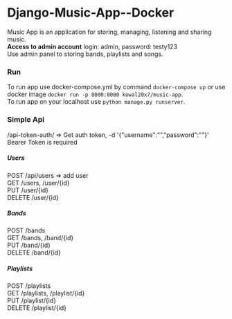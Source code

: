 # Django-Music-App--Docker
<p>Music App is an application for storing, managing, listening and sharing music. <br><b> Access to admin account</b> login: admin, password: testy123<br>
Use admin panel to storing bands, playlists and songs.
<h3>Run</h3>
To run app use docker-compose.yml by command <code>docker-compose up</code> or use docker image <code>docker run -p 8000:8000 kowal20x7/music-app</code>.<br>
To run app on your localhost use <code>python manage.py runserver</code>.
<h3>Simple Api</h3>
/api-token-auth/ => Get auth token, -d '{"username":"","password":""}' <br>
Bearer Token is required
<h5>Users</h5>
POST /api/users => add user<br>
GET /users, /user/{id} <br>
PUT /user/{id}<br>
DELETE /user/{id}<br>
<h5>Bands</h5>
POST /bands<br>
GET /bands, /band/{id}<br>
PUT /band/{id}<br>
DELETE /band/{id}
<h5>Playlists</h5>
POST /playlists<br>
GET /playlists, /playlist/{id}<br>
PUT /playlist/{id}<br>
DELETE /playlist/{id}<br>
